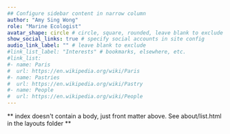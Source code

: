 ```yaml
---
## Configure sidebar content in narrow column
author: "Amy Sing Wong"
role: "Marine Ecologist"
avatar_shape: circle # circle, square, rounded, leave blank to exclude
show_social_links: true # specify social accounts in site config
audio_link_label: "" # leave blank to exclude
#link_list_label: "Interests" # bookmarks, elsewhere, etc.
#link_list:
#- name: Paris
#  url: https://en.wikipedia.org/wiki/Paris
#- name: Pastries
#  url: https://en.wikipedia.org/wiki/Pastry
#- name: People
#  url: https://en.wikipedia.org/wiki/People
---
```


** index doesn't contain a body, just front matter above.
See about/list.html in the layouts folder **
